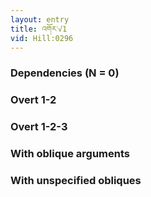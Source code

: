 ```yaml
---
layout: entry
title: འགོར་√1
vid: Hill:0296
---
```

### Dependencies (N = 0)


### Overt 1-2


### Overt 1-2-3


### With oblique arguments


### With unspecified obliques
